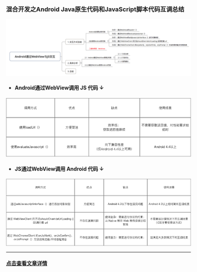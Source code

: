 ### 混合开发之Android Java原生代码和JavaScript脚本代码互调总结

![](/assets/944365-29c6a46c81304f4f.png)

- #### Android通过WebView调用 JS 代码 ↓

![Android通过WebView调用 JS 代码调用方式对比](/assets/944365-30f095d4c9e638fd.png)

- #### JS通过WebView调用 Android 代码 ↓

![JS通过WebView调用 Android 代码调用方式对比](/assets/944365-8c91481325a5253e.png)

---

#### [点击查看文章详情](http://blog.csdn.net/carson_ho/article/details/64904691)